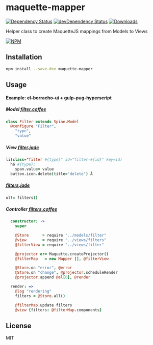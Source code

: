 # maquette-mapper

[![Dependency Status][dependency]][david]
[![devDependency Status][dev-dependency]][david-dev]
[![Downloads][downloads]][npm]

Helper class to create MaquetteJS mappings from Models to Views

[![NPM][npm-stats]][npm]

## Installation
```sh
npm install --save-dev maquette-mapper
```

## Usage

#### Example: el-borracho-ui + gulp-pug-hyperscript

##### Model [filter.coffee](https://github.com/nextorigin/el-borracho-ui/blob/master/src/models/filter.coffee)
```coffee
class Filter extends Spine.Model
  @configure "Filter",
    "type",
    "value"
```

##### View [filter.jade](https://github.com/nextorigin/el-borracho-ui/blob/master/src/views/filter.jade)
```coffee
li(class="filter #{type}" id="filter-#{id}" key=id)
  h6 #{type}:
    span.value= value
  button.icon.delete(title="delete") Â
```

##### [filters.jade](https://github.com/nextorigin/el-borracho-ui/blob/master/src/views/filters.jade)
```coffee
ul!= filters()
```

##### Controller [filters.coffee](https://github.com/nextorigin/el-borracho-ui/blob/master/src/controllers/filters.coffee#L27)
```coffee
  constructor: ->
    super

    @Store      = require "../models/filter"
    @view       = require "../views/filters"
    @filterView = require "../views/filter"

    @projector or= Maquette.createProjector()
    @filterMap   = new Mapper [], @filterView

    @Store.on "error", @error
    @Store.on "change", @projector.scheduleRender
    @projector.append @el[0], @render

  render: =>
    @log "rendering"
    filters = @Store.all()

    @filterMap.update filters
    @view {filters: @filterMap.components}
```

## License

MIT

  [dependency]: https://img.shields.io/david/nextorigin/maquette-mapper.svg?style=flat-square
  [david]: https://david-dm.org/nextorigin/maquette-mapper
  [dev-dependency]: https://img.shields.io/david/dev/nextorigin/maquette-mapper.svg?style=flat-square
  [david-dev]: https://david-dm.org/nextorigin/maquette-mapper?type=dev
  [downloads]: https://img.shields.io/npm/dm/maquette-mapper.svg?style=flat-square
  [npm]: https://www.npmjs.org/package/maquette-mapper
  [npm-stats]: https://nodei.co/npm/maquette-mapper.png?downloads=true&downloadRank=true&stars=true
